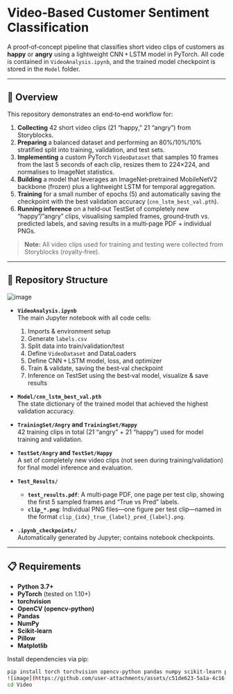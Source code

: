 # Video‐Based Customer Sentiment Classification

A proof‐of‐concept pipeline that classifies short video clips of customers as **happy** or **angry** using a lightweight CNN + LSTM model in PyTorch. All code is contained in `VideoAnalysis.ipynb`, and the trained model checkpoint is stored in the `Model` folder.

---

## 🚀 Overview

This repository demonstrates an end‐to‐end workflow for:

1. **Collecting** 42 short video clips (21 “happy,” 21 “angry”) from Storyblocks.  
2. **Preparing** a balanced dataset and performing an 80%/10%/10% stratified split into training, validation, and test sets.  
3. **Implementing** a custom PyTorch `VideoDataset` that samples 10 frames from the last 5 seconds of each clip, resizes them to 224×224, and normalises to ImageNet statistics.  
4. **Building** a model that leverages an ImageNet‐pretrained MobileNetV2 backbone (frozen) plus a lightweight LSTM for temporal aggregation.  
5. **Training** for a small number of epochs (5) and automatically saving the checkpoint with the best validation accuracy (`cnn_lstm_best_val.pth`).  
6. **Running inference** on a held‐out TestSet of completely new “happy”/”angry” clips, visualising sampled frames, ground‐truth vs. predicted labels, and saving results in a multi‐page PDF + individual PNGs.  

> **Note:** All video clips used for training and testing were collected from Storyblocks (royalty‐free).  

---

## 📂 Repository Structure

![image](https://github.com/user-attachments/assets/f3721a16-43ab-40f8-a7ea-50fecd714cd5)

- **`VideoAnalysis.ipynb`**  
  The main Jupyter notebook with all code cells:  
  1. Imports & environment setup  
  2. Generate `labels.csv`  
  3. Split data into train/validation/test  
  4. Define `VideoDataset` and DataLoaders  
  5. Define CNN + LSTM model, loss, and optimizer  
  6. Train & validate, saving the best‐val checkpoint  
  7. Inference on TestSet using the best‐val model, visualize & save results  

- **`Model/cnn_lstm_best_val.pth`**  
  The state dictionary of the trained model that achieved the highest validation accuracy.

- **`TrainingSet/Angry` and `TrainingSet/Happy`**  
  42 training clips in total (21 “angry” + 21 “happy”) used for model training and validation.

- **`TestSet/Angry` and `TestSet/Happy`**  
  A set of completely new video clips (not seen during training/validation) for final model inference and evaluation.

- **`Test_Results/`**  
  - **`test_results.pdf`**: A multi‐page PDF, one page per test clip, showing the first 5 sampled frames and “True vs Pred” labels.  
  - **`clip_*.png`**: Individual PNG files—one figure per test clip—named in the format `clip_{idx}_true_{label}_pred_{label}.png`.

- **`.ipynb_checkpoints/`**  
  Automatically generated by Jupyter; contains notebook checkpoints.

---

## 📋 Requirements

- **Python 3.7+**  
- **PyTorch** (tested on 1.10+)  
- **torchvision**  
- **OpenCV (opencv‐python)**  
- **Pandas**  
- **NumPy**  
- **Scikit‐learn**  
- **Pillow**  
- **Matplotlib**

Install dependencies via pip:
```bash
pip install torch torchvision opencv-python pandas numpy scikit-learn pillow matplotlib
![image](https://github.com/user-attachments/assets/c51de623-5a1a-4c16-8818-1c4cd512fd0d)
cd Video


